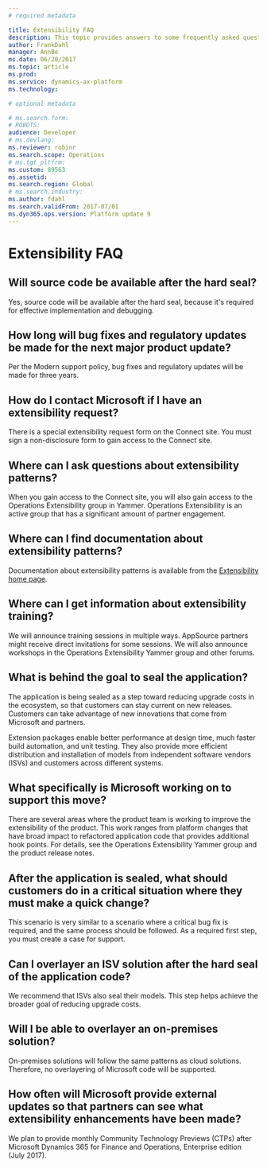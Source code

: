 ```yaml
---
# required metadata

title: Extensibility FAQ
description: This topic provides answers to some frequently asked questions about extensibility.
author: FrankDahl
manager: AnnBe
ms.date: 06/20/2017
ms.topic: article
ms.prod: 
ms.service: dynamics-ax-platform
ms.technology: 

# optional metadata

# ms.search.form: 
# ROBOTS: 
audience: Developer
# ms.devlang: 
ms.reviewer: robinr
ms.search.scope: Operations
# ms.tgt_pltfrm: 
ms.custom: 89563
ms.assetid: 
ms.search.region: Global
# ms.search.industry: 
ms.author: fdahl
ms.search.validFrom: 2017-07/01
ms.dyn365.ops.version: Platform update 9
---
```


# Extensibility FAQ

## Will source code be available after the hard seal?

Yes, source code will be available after the hard seal, because it's required for effective implementation and debugging.

## How long will bug fixes and regulatory updates be made for the next major product update? 

Per the Modern support policy, bug fixes and regulatory updates will be made for three years.

## How do I contact Microsoft if I have an extensibility request?

There is a special extensibility request form on the Connect site. You must sign a non-disclosure form to gain access to the Connect site.

## Where can I ask questions about extensibility patterns?

When you gain access to the Connect site, you will also gain access to the Operations Extensibility group in Yammer. Operations Extensibility is an active group that has a significant amount of partner engagement.

## Where can I find documentation about extensibility patterns?

Documentation about extensibility patterns is available from the [Extensibility home page](extensibility-home-page.md).

## Where can I get information about extensibility training?

We will announce training sessions in multiple ways. AppSource partners might receive direct invitations for some sessions. We will also announce workshops in the Operations Extensibility Yammer group and other forums.  

## What is behind the goal to seal the application?

The application is being sealed as a step toward reducing upgrade costs in the ecosystem, so that customers can stay current on new releases. Customers can take advantage of new innovations that come from Microsoft and partners.

Extension packages enable better performance at design time, much faster build automation, and unit testing. They also provide more efficient distribution and installation of models from independent software vendors (ISVs) and customers across different systems.

## What specifically is Microsoft working on to support this move?

There are several areas where the product team is working to improve the extensibility of the product. This work ranges from platform changes that have broad impact to refactored application code that provides additional hook points. For details, see the Operations Extensibility Yammer group and the product release notes.

## After the application is sealed, what should customers do in a critical situation where they must make a quick change?

This scenario is very similar to a scenario where a critical bug fix is required, and the same process should be followed. As a required first step, you must create a case for support.

## Can I overlayer an ISV solution after the hard seal of the application code?

We recommend that ISVs also seal their models. This step helps achieve the broader goal of reducing upgrade costs. 

## Will I be able to overlayer an on-premises solution?

On-premises solutions will follow the same patterns as cloud solutions. Therefore, no overlayering of Microsoft code will be supported.
    
## How often will Microsoft provide external updates so that partners can see what extensibility enhancements have been made?

We plan to provide monthly Community Technology Previews (CTPs) after Microsoft Dynamics 365 for Finance and Operations, Enterprise edition (July 2017).
